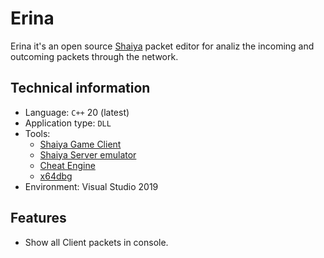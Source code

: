 # Erina

Erina it's an open source [Shaiya](https://shaiya.fandom.com/wiki/Main_Page) packet editor for analiz the incoming and outcoming packets through the network.

## Technical information

-   Language:  `C++`  20 (latest)
-   Application type:  `DLL`
-   Tools:
	- [Shaiya Game Client](https://www.elitepvpers.com/forum/shaiya-pserver-guides-releases/3808202-tiny-release-shaiya-episode-1-game-client-light-darkness.html)
	- [Shaiya Server emulator](https://www.elitepvpers.com/forum/shaiya-pserver-development/244203-shaiya-private-server-instructions-english.html)
    - [Cheat Engine](https://www.cheatengine.org/)
	- [x64dbg](https://x64dbg.com/)
-   Environment: Visual Studio 2019

## Features

-	Show all Client packets in console.
